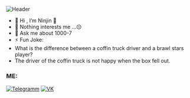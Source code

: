 
![Header](https://i.pinimg.com/originals/b5/04/dc/b504dc67d762fc77e5be7bf8a30dce2c.jpg)
- 👋 Hi , I’m Ninjin 👋
- 👀 Nothing interests me ...😔 
- 💬 Ask me about 1000-7
- ⚡ Fun Joke: 
- What is the difference between a coffin truck driver and a brawl stars player? 
- The driver of the coffin truck is not happy when the box fell out.

### ME:
[![Telegramm](https://www.pngkit.com/png/full/207-2077391_telegram-logo-png.png)](https://t.me/ninjin_m)
[![VK](https://w7.pngwing.com/pngs/438/356/png-transparent-vk-brands-vol-icon-thumbnail.png)](https://www.youtube.com/watch?v=xb0ctrqXg0g)

<!--
**D-Ninjin/D-Ninjin** is a ✨ _special_ ✨ repository because its `README.md` (this file) appears on your GitHub profile.

Here are some ideas to get you started:

- 🔭 I’m currently working on ...
- 🌱 I’m currently learning ...
- 👯 I’m looking to collaborate on ...
- 🤔 I’m looking for help with ...
- 💬 Ask me about ...
- 📫 How to reach me: ...
- 😄 Pronouns: ...
- ⚡ Fun fact: ...
https://i.pinimg.com/originals/b5/04/dc/b504dc67d762fc77e5be7bf8a30dce2c.jpg

-->
